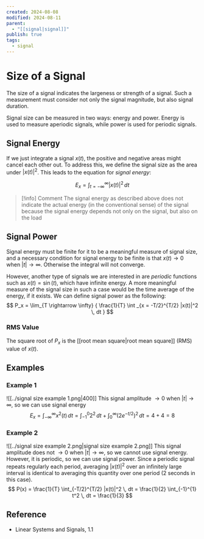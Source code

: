 ```yaml
---
created: 2024-08-08
modified: 2024-08-11
parent:
  - "[[signal|signal]]"
publish: true
tags:
  - signal
---
```


# Size of a Signal

The size of a signal indicates the largeness or strength of a signal. Such a measurement must consider not only the signal magnitude, but also signal duration.

Signal size can be measured in two ways: energy and power. Energy is used to measure aperiodic signals, while power is used for periodic signals.

## Signal Energy

If we just integrate a signal $x(t)$, the positive and negative areas might cancel each other out. To address this, we define the signal size as the area under $|x(t)|^2$. This leads to the equation for *signal energy*:

$$
E_x = \int_{t = -\infty}^\infty |x(t)|^2 \, dt 
$$
> [!info] Comment
> The signal energy as described above does not indicate the actual energy (in the conventional sense) of the signal because the signal energy depends not only on the signal, but also on the load
## Signal Power

Signal energy must be finite for it to be a meaningful measure of signal size, and a necessary condition for signal energy to be finite is that $x(t) \to 0$ when $|t| \to \infty$. Otherwise the integral will not converge.

However, another type of signals we are interested in are *periodic* functions such as $x(t) = \sin(t)$, which have infinite energy. A more meaningful measure of the signal size in such a case would be the time average of the
energy, if it exists. We can define signal power as the following:
$$
P_x = \lim_{T \rightarrow \infty} { \frac{1}{T} \int _{x = -T/2}^{T/2} |x(t)|^2 \, dt } 
$$

### RMS Value
The square root of $P_x$ is the [[root mean square|root mean square]] (RMS) value of $x(t)$.

## Examples
### Example 1
![[../signal size example 1.png|400]]
This signal amplitude $\to 0$ when $|t| \to \infty$, so we can use signal energy
$$
E_x = \int_{-\infty}^{\infty} x^2(t) \, dt = \int_{-1}^{0} 2^2 \, dt + \int_{0}^{\infty} (2e^{-t/2})^2 \, dt = 4 + 4 = 8
$$
### Example 2
![[../signal size example 2.png|signal size example 2.png]]
This signal amplitude does not $\to 0$ when $|t| \to \infty$, so we cannot use signal energy. However, it is periodic, so we can use signal power. Since a periodic signal repeats regularly each period, averaging $|x(t)|^2$ over an infinitely large interval is identical to averaging this quantity over one period (2 seconds in this case).
$$
P(x) = \frac{1}{T} \int_{-T/2}^{T/2} |x(t)|^2 \, dt = \frac{1}{2} \int_{-1}^{1} t^2 \, dt = \frac{1}{3}
$$

## Reference
- Linear Systems and Signals, 1.1